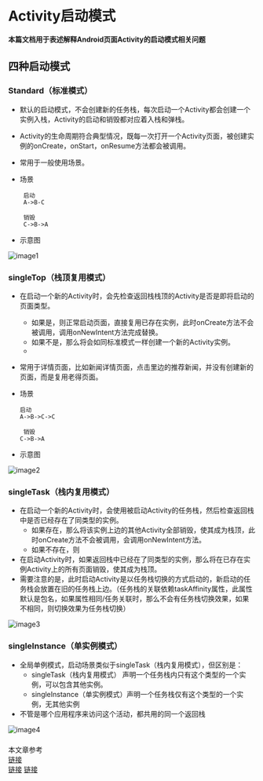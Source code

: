 # Activity启动模式
**本篇文档用于表述解释Android页面Activity的启动模式相关问题**

## 四种启动模式


###  Standard（标准模式）
+  默认的启动模式，不会创建新的任务栈，每次启动一个Activity都会创建一个实例入栈，Activity的启动和销毁都对应着入栈和弹栈。
+  Activity的生命周期符合典型情况，既每一次打开一个Activity页面，被创建实例的onCreate，onStart，onResume方法都会被调用。
+  常用于一般使用场景。
+  场景

        启动
        A->B-C 

        销毁
        C->B->A

+ 示意图

![image1](../../../res/launchMode/image1.png)


###  singleTop（栈顶复用模式）
+   在启动一个新的Activity时，会先检查返回栈栈顶的Activity是否是即将启动的页面类型。
    +  如果是，则正常启动页面，直接复用已存在实例，此时onCreate方法不会被调用，调用onNewIntent方法完成替换。
    +  如果不是，那么将会如同标准模式一样创建一个新的Activity实例。
    + 
+  常用于详情页面，比如新闻详情页面，点击里边的推荐新闻，并没有创建新的页面，而是复用老得页面。
+  场景

       启动
       A->B->C->C

        销毁
       C->B->A
+ 示意图

![image2](../../../res/launchMode/image2.png)


###  singleTask（栈内复用模式）
+  在启动一个新的Activity时，会使用被启动Activity的任务栈，然后检查返回栈中是否已经存在了同类型的实例。
   +  如果存在，那么将该实例上边的其他Activity全部销毁，使其成为栈顶，此时onCreate方法不会被调用，会调用onNewIntent方法。
   +  如果不存在，则
+  在启动Activity时，如果返回栈中已经在了同类型的实例，那么将在已存在实例Activity上的所有页面销毁，使其成为栈顶。
+  需要注意的是，此时启动Activity是以任务栈切换的方式启动的，新启动的任务栈会放置在旧的任务栈上边。（任务栈的关联依赖taskAffinity属性，此属性默认是包名，如果属性相同/任务关联时，那么不会有任务栈切换效果，如果不相同，则切换效果为任务栈切换）


![image3](../../../res/launchMode/image3.png)
###  singleInstance（单实例模式）
+   全局单例模式，启动场景类似于singleTask（栈内复用模式），但区别是：
    + singleTask（栈内复用模式） 声明一个任务栈内只有这个类型的一个实例，可以包含其他实例。
    + singleInstance（单实例模式）声明一个任务栈仅有这个类型的一个实例，无其他实例
+   不管是哪个应用程序来访问这个活动，都共用的同一个返回栈

![image4](../../../res/launchMode/image4.png)

###

本文章参考  
[链接](https://rengwuxian.com/dang-wo-an-xia-home-jian-zai-qie-hui-lai-hui-fa-sheng-shen-me/)  
[链接](https://www.jianshu.com/p/ebde48a0a52c/)
[链接](https://www.cnblogs.com/claireyuancy/p/7387696.html)
